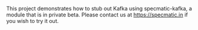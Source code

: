 This project demonstrates how to stub out Kafka using specmatic-kafka, a module that is in private beta. Please contact us at https://specmatic.in if you wish to try it out.
